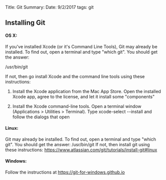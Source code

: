 Title: Git
Summary:
Date: 9/2/2017
tags: git



## Installing Git


#### OS X:

If you've installed Xcode (or it's Command Line Tools), Git may already be installed.
To find out, open a terminal and type "which git". You should get the answer:

/usr/bin/git

If not, then go install Xcode and the command line tools using these instructions:

1. Install the Xcode application from the Mac App Store. Open the installed Xcode app, agree to the license, and let it install some "components"

2. Install the Xcode command-line tools. Open a terminal window (Applications > Utilities > Terminal). Type xcode-select --install and follow the dialogs that open

#### Linux:

Git may already be installed.
To find out, open a terminal and type "which git". You should get the answer: /usr/bin/git
If not, then install git using these  instructions: <a href=" https://www.atlassian.com/git/tutorials/install-git#linux"  target="_blank">   https://www.atlassian.com/git/tutorials/install-git#linux</a>


#### Windows:

Follow the instructions at  <a href="https://git-for-windows.github.io"  target="_blank">  https://git-for-windows.github.io </a>
